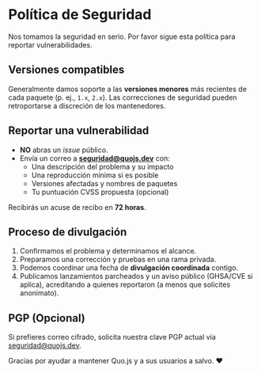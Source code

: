 # Política de Seguridad

Nos tomamos la seguridad en serio. Por favor sigue esta política para reportar vulnerabilidades.

## Versiones compatibles

Generalmente damos soporte a las **versiones menores** más recientes de cada paquete (p. ej., `1.x`, `2.x`). Las correcciones de seguridad pueden retroportarse a discreción de los mantenedores.

## Reportar una vulnerabilidad

- **NO** abras un *issue* público.
- Envía un correo a **[seguridad@quojs.dev](mailto:seguridad@quojs.dev)** con:
  - Una descripción del problema y su impacto
  - Una reproducción mínima si es posible
  - Versiones afectadas y nombres de paquetes
  - Tu puntuación CVSS propuesta (opcional)

Recibirás un acuse de recibo en **72 horas**.

## Proceso de divulgación

1. Confirmamos el problema y determinamos el alcance.
2. Preparamos una corrección y pruebas en una rama privada.
3. Podemos coordinar una fecha de **divulgación coordinada** contigo.
4. Publicamos lanzamientos parcheados y un aviso público (GHSA/CVE si aplica), acreditando a quienes reportaron (a menos que solicites anonimato).

## PGP (Opcional)

Si prefieres correo cifrado, solicita nuestra clave PGP actual vía [seguridad@quojs.dev](mailto:seguridad@quojs.dev).

Gracias por ayudar a mantener Quo.js y a sus usuarios a salvo. ❤️
